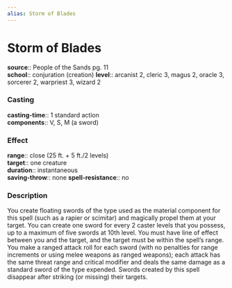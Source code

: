 ```yaml
---
alias: Storm of Blades
---
```


# Storm of Blades 

**source**:: People of the Sands pg. 11  
**school**:: conjuration (creation)
**level**:: arcanist 2, cleric 3, magus 2, oracle 3, sorcerer 2, warpriest 3, wizard 2

### Casting 

**casting-time**:: 1 standard action  
**components**:: V, S, M (a sword)

### Effect 

**range**:: close (25 ft. + 5 ft./2 levels)  
**target**:: one creature  
**duration**:: instantaneous  
**saving-throw**:: none
**spell-resistance**:: no

### Description 

You create floating swords of the type used as the material component for this spell (such as a rapier or scimitar) and magically propel them at your target. You can create one sword for every 2 caster levels that you possess, up to a maximum of five swords at 10th level. You must have line of effect between you and the target, and the target must be within the spell’s range. You make a ranged attack roll for each sword (with no penalties for range increments or using melee weapons as ranged weapons); each attack has the same threat range and critical modifier and deals the same damage as a standard sword of the type expended. Swords created by this spell disappear after striking (or missing) their targets.
